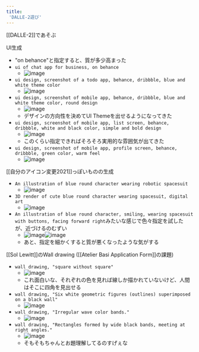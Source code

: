```yaml
---
title:
 'DALLE-2遊び'
---
```


[[DALLE-2]]であそぶ

UI生成
- "on behance"と指定すると、質が多少高まった
- `ui of chat app for business, on behance`
    - ![image](https://gyazo.com/e9efe4dc4db8d55fae39aedd821c00ad/thumb/1000)
- `ui design, screenshot of a todo app, behance, dribbble, blue and white theme color`
    - ![image](https://gyazo.com/6f35a1b4f1ce7fc315fec5d687df9526/thumb/1000)
- `ui design, screenshot of mobile app, behance, dribbble, blue and white theme color, round design`
    - ![image](https://gyazo.com/1d7dacca6fdde2884264dc87c4df9877/thumb/1000)
    - デザインの方向性を決めてUI Themeを出せるようになってきた
- `ui design, screenshot of mobile app, list screen, behance, dribbble, white and black color, simple and bold design`
    - ![image](https://gyazo.com/a4b55e8ffe0ca0f34f139913f9678209/thumb/1000)
    - このくらい指定できればそろそろ実用的な雰囲気が出てきた
- `ui design, screenshot of mobile app, profile screen, behance, dribbble, green color, warm feel`
    - ![image](https://gyazo.com/261f22ae4b29cb212e7da81bcc5cca76/thumb/1000)


[[自分のアイコン変更2021]]っぽいものの生成
- `An illustration of blue round character wearing robotic spacesuit`
    - ![image](https://gyazo.com/4eb0830ccab5df35300a092976ac71a8/thumb/1000)
- `3D render of cute blue round character wearing spacesuit, digital art`
    - ![image](https://gyazo.com/386884d2896f6841df740be41d5ec277/thumb/1000)
- `An illustration of blue round character, smiling, wearing spacesuit with buttons, facing forward right`みたいな感じで色々指定を試したが、近づけるのむずい
    - ![image](https://gyazo.com/1b85d2afba3736b1d8b3651900a62cc6/thumb/1000)![image](https://gyazo.com/b5601e747f685558c6ebdcbd60e4471b/thumb/1000)
    - あと、指定を細かくすると質が悪くなったような気がする

[[Sol Lewitt]]のWall drawing ([[Atelier Basi Application Form]]の課題)
- `wall drawing, "square without square"`
    - ![image](https://gyazo.com/cc8c53c8f25c34d1ed44ef2daa59f6ee/thumb/1000)
    - これ面白いな、それぞれの色を見れば線しか描かれていないけど、人間はそこに四角を見出せる
- `wall drawing, "Six white geometric figures (outlines) superimposed on a black wall"`
    - ![image](https://gyazo.com/8d0a571d6de661a0eec86748cdac1d58/thumb/1000)
- `wall drawing, "Irregular wave color bands."`
    - ![image](https://gyazo.com/5f7221d2d8d27b753ad3b80e558ba466/thumb/1000)
- `wall drawing, "Rectangles formed by wide black bands, meeting at right angles."`
    - ![image](https://gyazo.com/0afb28e9150d9748f9a87a70ef17268f/thumb/1000)
    - そもそもちゃんとお題理解してるのすげぇな
